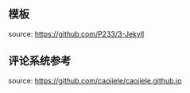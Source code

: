 ## 模板 

source: https://github.com/P233/3-Jekyll

## 评论系统参考

source: https://github.com/caojiele/caojiele.github.io
